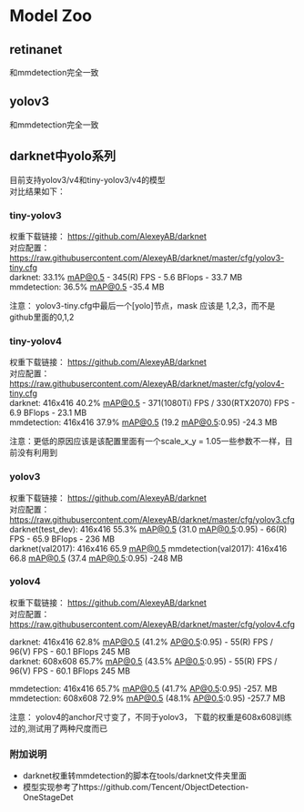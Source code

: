 # Model Zoo
## retinanet
和mmdetection完全一致
## yolov3
和mmdetection完全一致
## darknet中yolo系列
目前支持yolov3/v4和tiny-yolov3/v4的模型  
对比结果如下：

### tiny-yolov3 

权重下载链接： https://github.com/AlexeyAB/darknet   
对应配置： https://raw.githubusercontent.com/AlexeyAB/darknet/master/cfg/yolov3-tiny.cfg  
darknet: 33.1% mAP@0.5 - 345(R) FPS - 5.6 BFlops - 33.7 MB  
mmdetection: 36.5% mAP@0.5 -35.4 MB

注意： yolov3-tiny.cfg中最后一个[yolo]节点，mask 应该是 1,2,3，而不是github里面的0,1,2


### tiny-yolov4

权重下载链接： https://github.com/AlexeyAB/darknet   
对应配置： https://raw.githubusercontent.com/AlexeyAB/darknet/master/cfg/yolov4-tiny.cfg  
darknet: 416x416 40.2% mAP@0.5 - 371(1080Ti) FPS / 330(RTX2070) FPS - 6.9 BFlops - 23.1 MB  
mmdetection: 416x416 37.9% mAP@0.5 (19.2 mAP@0.5:0.95) -24.3 MB

注意：更低的原因应该是该配置里面有一个scale_x_y = 1.05一些参数不一样，目前没有利用到


### yolov3

权重下载链接： https://github.com/AlexeyAB/darknet   
对应配置： https://raw.githubusercontent.com/AlexeyAB/darknet/master/cfg/yolov3.cfg  
darknet(test_dev): 416x416 55.3% mAP@0.5 (31.0 mAP@0.5:0.95)  - 66(R) FPS - 65.9 BFlops - 236 MB  
darknet(val2017): 416x416 65.9 mAP@0.5
mmdetection(val2017): 416x416 66.8 mAP@0.5 (37.4 mAP@0.5:0.95)  -248 MB


### yolov4

权重下载链接： https://github.com/AlexeyAB/darknet   
对应配置： https://raw.githubusercontent.com/AlexeyAB/darknet/master/cfg/yolov4.cfg  

darknet:  416x416 62.8% mAP@0.5 (41.2% AP@0.5:0.95) - 55(R) FPS / 96(V) FPS - 60.1 BFlops  245 MB  
darknet:  608x608 65.7% mAP@0.5 (43.5% AP@0.5:0.95) - 55(R) FPS / 96(V) FPS - 60.1 BFlops  245 MB 
 
mmdetection: 416x416 65.7% mAP@0.5 (41.7% AP@0.5:0.95) -257. MB  
mmdetection: 608x608 72.9% mAP@0.5 (48.1% AP@0.5:0.95) -257.7 MB  

注意： yolov4的anchor尺寸变了，不同于yolov3， 下载的权重是608x608训练过的,测试用了两种尺度而已


### 附加说明

- darknet权重转mmdetection的脚本在tools/darknet文件夹里面
- 模型实现参考了https://github.com/Tencent/ObjectDetection-OneStageDet


